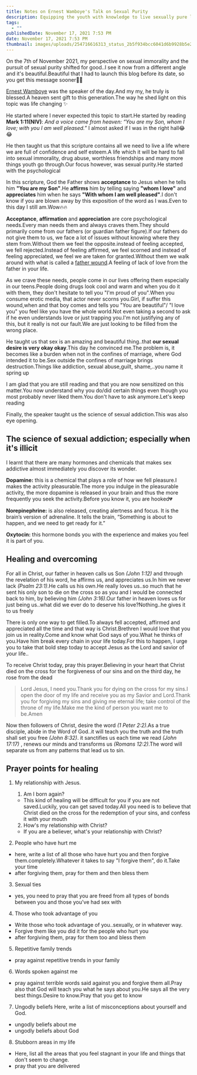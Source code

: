 ```yaml
---
title: Notes on Ernest Wamboye's Talk on Sexual Purity
description: Equipping the youth with knowledge to live sexually pure lives
tags:
  - ""
publishedDate: November 17, 2021 7:53 PM
date: November 17, 2021 7:53 PM
thumbnail: images/uploads/254716616313_status_2b5f934bcc6041d6b9928b5e28f79128.jpg
---
```


On the 7th of November 2021, my perspective on sexual immorality and the pursuit of sexual purity shifted for good..I see it now from a different angle and it's beautiful.Beautiful that I had to launch this blog before its date, so you get this message sooner🥳🥳

[Ernest Wamboye](https://www.penstrokes.co.ke/author/ernest/) was the speaker of the day.And my my, he truly is blessed.A heaven sent gift to this generation.The way he shed light on this topic was life changing ✨

He started where I never expected this topic to start.He started by reading **Mark 1:11(NIV)**: _And a voice came from heaven: “You are my Son, whom I love; with you I am well pleased.”_ I almost asked if I was in the right hall😂😂

He then taught us that this scripture contains all we need to live a life where we are full of confidence and self esteem.A life which it will be hard to fall into sexual immorality, drug abuse, worthless friendships and many more things youth go through.Our focus however, was sexual purity.He started with the psychological

In this scripture, God the Father shows **acceptance** to Jesus when he tells him **"You are my Son"**.He **affirms** him by telling saying **"whom I love"** and **appreciates** him when he says **"With whom I am well pleased"**.I don't know if you are blown away by this exposition of the word as I was.Even to this day I still am.Wow🔥🔥

**Acceptance**, **affirmation** and **appreciation** are core psychological needs.Every man needs them and always craves them.They should primarily come from our fathers (or guardian father figure).If our fathers do not give them to us, we face a lot of issues without knowing where they stem from.Without them we feel the opposite.instead of feeling accepted, we fell rejected.Instead of feeling affirmed, we feel scorned and instead of feeling appreciated, we feel we are taken for granted.Without them we walk around with what is called a [father wound](https://danielpassini.org/father-wound/).A feeling of lack of love from the father in your life.

As we crave these needs, people come in our lives offering them especially in our teens.People doing drugs look cool and warm and when you do it with them, they don't hesitate to tell you "I'm proud of you".When you consume erotic media, that actor never scorns you.Girl, if suffer this wound,when and that boy comes and tells you "You are beautiful"/ "I love you" you feel like you have the whole world.Not even taking a second to ask if he even understands love or just trapping you.I'm not justifying any of this, but it really is not our fault.We are just looking to be filled from the wrong place.

He taught us that sex is an amazing and beautiful thing..that **our sexual desire is very okay okay**.This day he convinced me.The problem is, it becomes like a burden when not in the confines of marriage, where God intended it to be.Sex outside the confines of marriage brings destruction.Things like addiction, sexual abuse,guilt, shame,..you name it spring up

I am glad that you are still reading and that you are now sensitized on this matter.You now understand why you do/did certain things even though you most probably never liked them.You don't have to ask anymore.Let's keep reading

Finally, the speaker taught us the science of sexual addiction.This was also eye opening.

## The science of sexual addiction; especially when it's illicit

I learnt that there are many hormones and chemicals that makes sex addictive almost immediately you discover its wonder.

**Dopamine:** this is a chemical that plays a role of how we fell pleasure.I makes the activity pleasurable.The more you indulge in the pleasurable activity, the more dopamine is released in your brain and thus the more frequently you seek the activity.Before you know it, you are hooked💔

**Norepinephrine:** is also released, creating alertness and focus. It is the brain’s version of adrenaline. It tells the brain, “Something is about to happen, and we need to get ready for it.”

**Oxytocin:** this hormone bonds you with the experience and makes you feel it is part of you.

## Healing and overcoming

For all in Christ, our father in heaven calls us Son _(John 1:12)_ and through the revelation of his word, he affirms us, and appreciates us.In him we never lack _(Psalm 23:1)_.He calls us his own.He really loves us..so much that he sent his only son to die on the cross so as you and I would be connected back to him, by believing him _(John 3:16)_.Our father in heaven loves us for just being us..what did we ever do to deserve his love?Nothing..he gives it to us freely

There is only one way to get filled.To always fell accepted, affirmed and appreciated all the time and that way is Christ.Brethren I would love that you join us in reality.Come and know what God says of you.What he thinks of you.Have him break every chain in your life today.For this to happen, I urge you to take that bold step today to accept Jesus as the Lord and savior of your life..

To receive Christ today, pray this prayer.Believing in your heart that Christ died on the cross for the forgiveness of our sins and on the third day, he rose from the dead

> Lord Jesus, I need you.Thank you for dying on the cross for my sins.I open the door of my life and receive you as my Savior and Lord.Thank you for forgiving my sins and giving me eternal life; take control of the throne of my life.Make me the kind of person you want me to be.Amen

Now then followers of Christ, desire the word _(1 Peter 2:2)_.As a true disciple, abide in the Word of God..it will teach you the truth and the truth shall set you free _(John 8:32)_. it sanctifies us each time we read _(John 17:17)_ , renews our minds and transforms us _(Romans 12:2)_.The word will separate us from any patterns that lead us to sin.

## Prayer points for healing

1. My relationship with Jesus.

    1. Am I born again?

    - This kind of healing will be difficult for you if you are not saved.Luckily, you can get saved today.All you need is to believe that Christ died on the cross for the redemption of your sins, and confess it with your mouth

    2. How's my relationship with Christ?

    - If you are a believer, what's your relationship with Christ?

2. People who have hurt me

-   here, write a list of all those who have hurt you and then forgive them.completely.Whatever it takes to say "I forgive them", do it.Take your time
-   after forgiving them, pray for them and then bless them

3. Sexual ties

-   yes, you need to pray that you are freed from all types of bonds between you and those you've had sex with

4. Those who took advantage of you

-   Write those who took advantage of you..sexually, or in whatever way.
-   Forgive them like you did it for the people who hurt you
-   after forgiving them, pray for them too and bless them

5. Repetitive family trends

-   pray against repetitive trends in your family

6. Words spoken against me

-   pray against terrible words said against you and forgive them all.Pray also that God will teach you what he says about you.He says all the very best things.Desire to know.Pray that you get to know

7. Ungodly beliefs
   Here, write a list of misconceptions about yourself and God.

-   ungodly beliefs about me
-   ungodly beliefs about God

8. Stubborn areas in my life

-   Here, list all the areas that you feel stagnant in your life and things that don't seem to change.
-   pray that you are delivered
